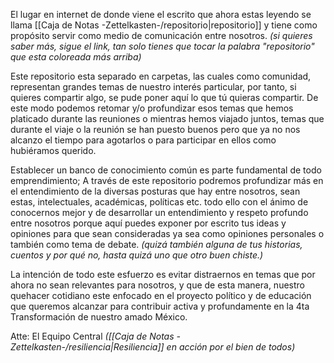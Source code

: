 El lugar en internet de donde viene el escrito que ahora estas leyendo se llama [[Caja de Notas -Zettelkasten-/repositorio|repositorio]]
y tiene como propósito servir como medio de comunicación entre nosotros.
*(si quieres saber más, sigue el link, tan solo tienes que tocar la palabra "repositorio" que esta coloreada más arriba)* 

Este repositorio esta separado en carpetas, las cuales como comunidad, representan grandes temas de nuestro interés particular, por tanto, si quieres compartir algo, se pude poner aquí lo que tú quieras compartir. 
De este modo podemos retomar y/o profundizar esos temas que hemos platicado durante las reuniones o mientras hemos viajado juntos, temas que durante el viaje o la reunión se han puesto buenos pero que ya no nos alcanzo el tiempo para agotarlos o para participar en ellos como hubiéramos querido.

Establecer un banco de conocimiento común es parte fundamental de todo emprendimiento; A través de este repositorio podremos profundizar más en el entendimiento de la diversas posturas que hay entre nosotros, sean estas, intelectuales, académicas, políticas etc. todo ello con el ánimo de conocernos mejor y de desarrollar un entendimiento y respeto profundo entre nosotros porque aquí puedes exponer por escrito tus ideas y opiniones  para que sean consideradas ya sea como opiniones personales o también como tema de debate. *(quizá también alguna de tus historias, cuentos y por qué no, hasta quizá uno que otro buen chiste.)*

La intención de todo este esfuerzo es evitar distraernos en temas que por ahora no sean relevantes para nosotros, y que de esta manera, nuestro quehacer cotidiano este enfocado en el proyecto político y de educación que queremos alcanzar para contribuir activa y profundamente en la 4ta Transformación de nuestro amado México.

Atte: El Equipo Central 
*([[Caja de Notas -Zettelkasten-/resiliencia|Resiliencia]] en acción por el bien de todos)*